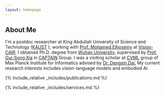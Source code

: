 ```yaml
---
layout: homepage
---
```


## About Me

I'm a postdoc researcher at King Abdullah University of Science and Technology (<a href="https://www.kaust.edu.sa/en/">KAUST</a> ), working with <a href="https://www.mohamed-elhoseiny.com/">Prof. Mohamed Elhoseiny</a> at <a href="https://cemse.kaust.edu.sa/vision-cair">Vision-CAIR</a>. I obtained Ph.D. degree from <a href="http://en.whu.edu.cn/">Wuhan University</a>, supervised by <a href="https://scholar.google.com.hk/citations?user=SAUCVsEAAAAJ&hl=zh-CN">Prof. Gui-Song Xia</a> in <a href="http://www.captain-whu.com/en/">CAPTAIN</a> Group. I was a visiting scholar at <a href="https://www.mpi-inf.mpg.de/departments/computer-vision-and-machine-learning"> CVML</a> group of Max Planck Institute for Informatics advised by <a href="https://www.linkedin.com/in/dengxin-dai-2412725a/?originalSubdomain=ch">Dr. Dengxin Dai.</a> My current research interests includes vision-language models and embodied AI.

{% include_relative _includes/publications.md %}

{% include_relative _includes/services.md %}
